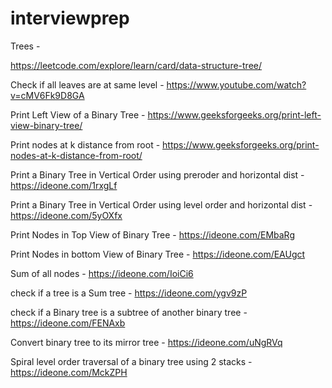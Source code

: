 # interviewprep
Trees -

https://leetcode.com/explore/learn/card/data-structure-tree/

Check if all leaves are at same level - https://www.youtube.com/watch?v=cMV6Fk9D8GA

Print Left View of a Binary Tree - https://www.geeksforgeeks.org/print-left-view-binary-tree/

Print nodes at k distance from root - https://www.geeksforgeeks.org/print-nodes-at-k-distance-from-root/

Print a Binary Tree in Vertical Order using preroder and horizontal dist - https://ideone.com/1rxgLf

Print a Binary Tree in Vertical Order using level order and horizontal dist - https://ideone.com/5yOXfx

Print Nodes in Top View of Binary Tree - https://ideone.com/EMbaRg

Print Nodes in bottom View of Binary Tree - https://ideone.com/EAUgct

Sum of all nodes - https://ideone.com/IoiCi6

check if a tree is a Sum tree - https://ideone.com/ygv9zP

check if a Binary tree is a subtree of another binary tree -https://ideone.com/FENAxb

Convert binary tree to its mirror tree - https://ideone.com/uNgRVq

Spiral level order traversal of a binary tree using 2 stacks - https://ideone.com/MckZPH
